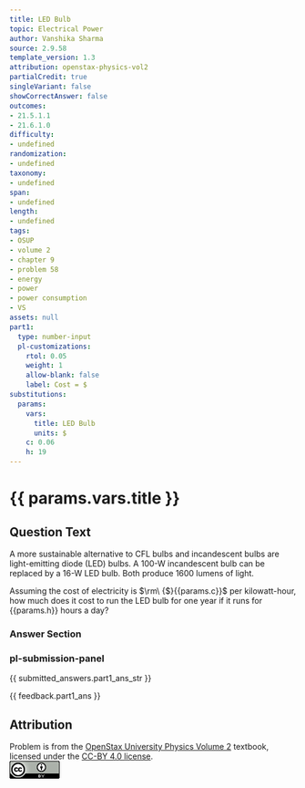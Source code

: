 ```yaml
---
title: LED Bulb
topic: Electrical Power
author: Vanshika Sharma
source: 2.9.58
template_version: 1.3
attribution: openstax-physics-vol2
partialCredit: true
singleVariant: false
showCorrectAnswer: false
outcomes:
- 21.5.1.1
- 21.6.1.0
difficulty:
- undefined
randomization:
- undefined
taxonomy:
- undefined
span:
- undefined
length:
- undefined
tags:
- OSUP
- volume 2
- chapter 9
- problem 58
- energy
- power
- power consumption
- VS
assets: null
part1:
  type: number-input
  pl-customizations:
    rtol: 0.05
    weight: 1
    allow-blank: false
    label: Cost = $
substitutions:
  params:
    vars:
      title: LED Bulb
      units: $
    c: 0.06
    h: 19
---
```

# {{ params.vars.title }}

## Question Text

A more sustainable alternative to CFL bulbs and incandescent bulbs are light-emitting diode (LED) bulbs.
A 100-W incandescent bulb can be replaced by a 16-W LED bulb. Both produce 1600 lumens of light.

Assuming the cost of electricity is $\rm\ {$}{{params.c}}$ per kilowatt-hour, how much does it cost to run the LED bulb for one year if it runs for {{params.h}} hours a day?

### Answer Section

### pl-submission-panel

<p></p>
{{ submitted_answers.part1_ans_str }}
<p></p>
{{ feedback.part1_ans }}

## Attribution

Problem is from the [OpenStax University Physics Volume 2](https://openstax.org/details/books/university-physics-volume-2) textbook, licensed under the [CC-BY 4.0 license](https://creativecommons.org/licenses/by/4.0/).<br>![Image representing the Creative Commons 4.0 BY license.](https://raw.githubusercontent.com/firasm/bits/master/by.png)